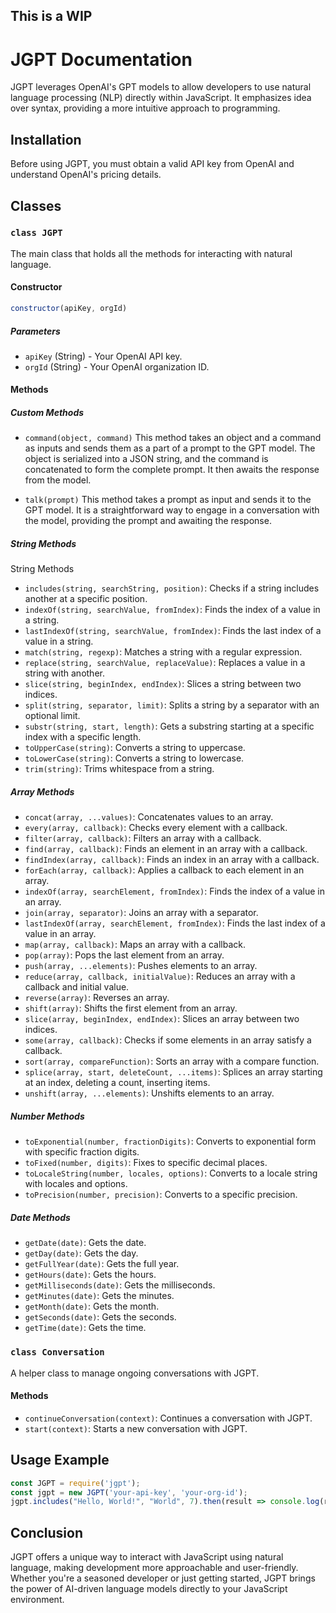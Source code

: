 ## This is a WIP

# JGPT Documentation

JGPT leverages OpenAI's GPT models to allow developers to use natural language processing (NLP) directly within JavaScript. It emphasizes idea over syntax, providing a more intuitive approach to programming.

## Installation
Before using JGPT, you must obtain a valid API key from OpenAI and understand OpenAI's pricing details.

## Classes

### `class JGPT`

The main class that holds all the methods for interacting with natural language.

#### Constructor

```javascript
constructor(apiKey, orgId)
```

##### Parameters
- `apiKey` (String) - Your OpenAI API key.
- `orgId` (String) - Your OpenAI organization ID.

#### Methods

##### Custom Methods
- `command(object, command)`
This method takes an object and a command as inputs and sends them as a part of a prompt to the GPT model. The object is serialized into a JSON string, and the command is concatenated to form the complete prompt. It then awaits the response from the model.

- `talk(prompt)`
This method takes a prompt as input and sends it to the GPT model. It is a straightforward way to engage in a conversation with the model, providing the prompt and awaiting the response.


##### String Methods

String Methods
- `includes(string, searchString, position)`: Checks if a string includes another at a specific position.
- `indexOf(string, searchValue, fromIndex)`: Finds the index of a value in a string.
- `lastIndexOf(string, searchValue, fromIndex)`: Finds the last index of a value in a string.
- `match(string, regexp)`: Matches a string with a regular expression.
- `replace(string, searchValue, replaceValue)`: Replaces a value in a string with another.
- `slice(string, beginIndex, endIndex)`: Slices a string between two indices.
- `split(string, separator, limit)`: Splits a string by a separator with an optional limit.
- `substr(string, start, length)`: Gets a substring starting at a specific index with a specific length.
- `toUpperCase(string)`: Converts a string to uppercase.
- `toLowerCase(string)`: Converts a string to lowercase.
- `trim(string)`: Trims whitespace from a string.

##### Array Methods
- `concat(array, ...values)`: Concatenates values to an array.
- `every(array, callback)`: Checks every element with a callback.
- `filter(array, callback)`: Filters an array with a callback.
- `find(array, callback)`: Finds an element in an array with a callback.
- `findIndex(array, callback)`: Finds an index in an array with a callback.
- `forEach(array, callback)`: Applies a callback to each element in an array.
- `indexOf(array, searchElement, fromIndex)`: Finds the index of a value in an array.
- `join(array, separator)`: Joins an array with a separator.
- `lastIndexOf(array, searchElement, fromIndex)`: Finds the last index of a value in an array.
- `map(array, callback)`: Maps an array with a callback.
- `pop(array)`: Pops the last element from an array.
- `push(array, ...elements)`: Pushes elements to an array.
- `reduce(array, callback, initialValue)`: Reduces an array with a callback and initial value.
- `reverse(array)`: Reverses an array.
- `shift(array)`: Shifts the first element from an array.
- `slice(array, beginIndex, endIndex)`: Slices an array between two indices.
- `some(array, callback)`: Checks if some elements in an array satisfy a callback.
- `sort(array, compareFunction)`: Sorts an array with a compare function.
- `splice(array, start, deleteCount, ...items)`: Splices an array starting at an index, deleting a count, inserting items.
- `unshift(array, ...elements)`: Unshifts elements to an array.

##### Number Methods
- `toExponential(number, fractionDigits)`: Converts to exponential form with specific fraction digits.
- `toFixed(number, digits)`: Fixes to specific decimal places.
- `toLocaleString(number, locales, options)`: Converts to a locale string with locales and options.
- `toPrecision(number, precision)`: Converts to a specific precision.

##### Date Methods
- `getDate(date)`: Gets the date.
- `getDay(date)`: Gets the day.
- `getFullYear(date)`: Gets the full year.
- `getHours(date)`: Gets the hours.
- `getMilliseconds(date)`: Gets the milliseconds.
- `getMinutes(date)`: Gets the minutes.
- `getMonth(date)`: Gets the month.
- `getSeconds(date)`: Gets the seconds.
- `getTime(date)`: Gets the time.

### `class Conversation`

A helper class to manage ongoing conversations with JGPT.

#### Methods
- `continueConversation(context)`: Continues a conversation with JGPT.
- `start(context)`: Starts a new conversation with JGPT.

## Usage Example

```javascript
const JGPT = require('jgpt');
const jgpt = new JGPT('your-api-key', 'your-org-id');
jgpt.includes("Hello, World!", "World", 7).then(result => console.log(result.javascriptOutput));
```

## Conclusion
JGPT offers a unique way to interact with JavaScript using natural language, making development more approachable and user-friendly. Whether you're a seasoned developer or just getting started, JGPT brings the power of AI-driven language models directly to your JavaScript environment.
